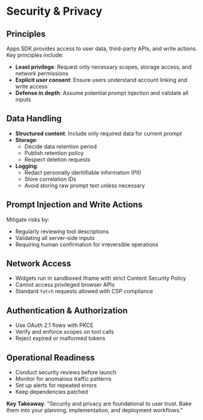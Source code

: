 # Security & Privacy

## Principles

Apps SDK provides access to user data, third-party APIs, and write actions. Key principles include:

- **Least privilege**: Request only necessary scopes, storage access, and network permissions
- **Explicit user consent**: Ensure users understand account linking and write access
- **Defense in depth**: Assume potential prompt injection and validate all inputs

## Data Handling

- **Structured content**: Include only required data for current prompt
- **Storage**:
  - Decide data retention period
  - Publish retention policy
  - Respect deletion requests
- **Logging**:
  - Redact personally identifiable information (PII)
  - Store correlation IDs
  - Avoid storing raw prompt text unless necessary

## Prompt Injection and Write Actions

Mitigate risks by:
- Regularly reviewing tool descriptions
- Validating all server-side inputs
- Requiring human confirmation for irreversible operations

## Network Access

- Widgets run in sandboxed iframe with strict Content Security Policy
- Cannot access privileged browser APIs
- Standard `fetch` requests allowed with CSP compliance

## Authentication & Authorization

- Use OAuth 2.1 flows with PKCE
- Verify and enforce scopes on tool calls
- Reject expired or malformed tokens

## Operational Readiness

- Conduct security reviews before launch
- Monitor for anomalous traffic patterns
- Set up alerts for repeated errors
- Keep dependencies patched

**Key Takeaway**: "Security and privacy are foundational to user trust. Bake them into your planning, implementation, and deployment workflows."
